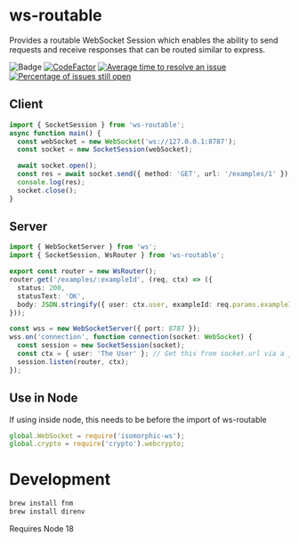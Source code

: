 # ws-routable

Provides a routable WebSocket Session which enables the ability to send requests and receive responses that can be
routed similar to express.

![Badge](https://github.com/jsonxr/ws-routable/actions/workflows/cicd.yml/badge.svg)
[![CodeFactor](https://www.codefactor.io/repository/github/jsonxr/ws-routable/badge)](https://www.codefactor.io/repository/github/jsonxr/ws-routable)
[![Average time to resolve an issue](http://isitmaintained.com/badge/resolution/jsonxr/ws-routable.svg)](http://isitmaintained.com/project/jsonxr/ws-routable "Average time to resolve an issue")
[![Percentage of issues still open](http://isitmaintained.com/badge/open/jsonxr/ws-routable.svg)](http://isitmaintained.com/project/jsonxr/ws-routable "Percentage of issues still open")

## Client

```typescript
import { SocketSession } from 'ws-routable';
async function main() {
  const webSocket = new WebSocket('ws://127.0.0.1:8787');
  const socket = new SocketSession(webSocket);

  await socket.open();
  const res = await socket.send({ method: 'GET', url: '/examples/1' });
  console.log(res);
  socket.close();
}
```

## Server

```typescript
import { WebSocketServer } from 'ws';
import { SocketSession, WsRouter } from 'ws-routable';

export const router = new WsRouter();
router.get('/examples/:exampleId', (req, ctx) => ({
  status: 200,
  statusText: 'OK',
  body: JSON.stringify({ user: ctx.user, exampleId: req.params.exampleId }),
}));

const wss = new WebSocketServer({ port: 8787 });
wss.on('connection', function connection(socket: WebSocket) {
  const session = new SocketSession(socket);
  const ctx = { user: 'The User' }; // Get this from socket.url via a json token
  session.listen(router, ctx);
});
```

## Use in Node

If using inside node, this needs to be before the import of ws-routable

```js
global.WebSocket = require('isomorphic-ws');
global.crypto = require('crypto').webcrypto;
```

# Development

```sh
brew install fnm
brew install direnv
```

Requires Node 18
